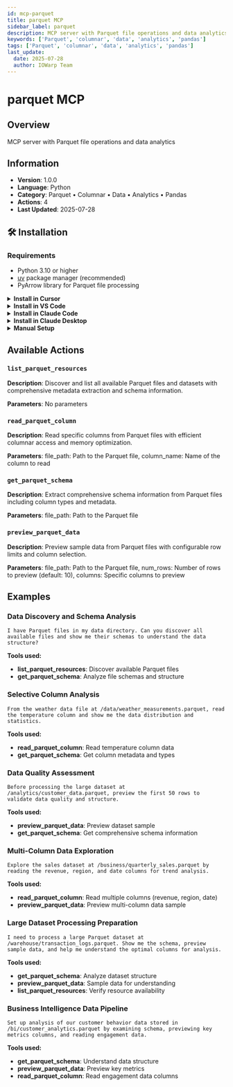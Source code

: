 ```yaml
---
id: mcp-parquet
title: parquet MCP
sidebar_label: parquet
description: MCP server with Parquet file operations and data analytics
keywords: ['Parquet', 'columnar', 'data', 'analytics', 'pandas']
tags: ['Parquet', 'columnar', 'data', 'analytics', 'pandas']
last_update:
  date: 2025-07-28
  author: IOWarp Team
---
```


# parquet MCP

## Overview
MCP server with Parquet file operations and data analytics

## Information
- **Version**: 1.0.0
- **Language**: Python
- **Category**: Parquet • Columnar • Data • Analytics • Pandas
- **Actions**: 4
- **Last Updated**: 2025-07-28

## 🛠️ Installation

### Requirements

- Python 3.10 or higher
- [uv](https://docs.astral.sh/uv/) package manager (recommended)
- PyArrow library for Parquet file processing

<details>
<summary><b>Install in Cursor</b></summary>

Go to: `Settings` -> `Cursor Settings` -> `MCP` -> `Add new global MCP server`

Pasting the following configuration into your Cursor `~/.cursor/mcp.json` file is the recommended approach. You may also install in a specific project by creating `.cursor/mcp.json` in your project folder. See [Cursor MCP docs](https://docs.cursor.com/context/model-context-protocol) for more info.

```json
{
  "mcpServers": {
    "parquet-mcp": {
      "command": "uvx",
      "args": ["iowarp-mcps", "parquet"]
    }
  }
}
```

</details>

<details>
<summary><b>Install in VS Code</b></summary>

Add this to your VS Code MCP config file. See [VS Code MCP docs](https://code.visualstudio.com/docs/copilot/chat/mcp-servers) for more info.

```json
"mcp": {
  "servers": {
    "parquet-mcp": {
      "type": "stdio",
      "command": "uvx",
      "args": ["iowarp-mcps", "parquet"]
    }
  }
}
```

</details>

<details>
<summary><b>Install in Claude Code</b></summary>

Run this command. See [Claude Code MCP docs](https://docs.anthropic.com/en/docs/agents-and-tools/claude-code/tutorials#set-up-model-context-protocol-mcp) for more info.

```sh
claude mcp add parquet-mcp -- uvx iowarp-mcps parquet
```

</details>

<details>
<summary><b>Install in Claude Desktop</b></summary>

Add this to your Claude Desktop `claude_desktop_config.json` file. See [Claude Desktop MCP docs](https://modelcontextprotocol.io/quickstart/user) for more info.

```json
{
  "mcpServers": {
    "parquet-mcp": {
      "command": "uvx",
      "args": ["iowarp-mcps", "parquet"]
    }
  }
}
```

</details>

<details>
<summary><b>Manual Setup</b></summary>

**Linux/macOS:**
```bash
CLONE_DIR=$(pwd)
git clone https://github.com/iowarp/iowarp-mcps.git
uv --directory=$CLONE_DIR/iowarp-mcps/mcps/parquet run parquet-mcp --help
```

**Windows CMD:**
```cmd
set CLONE_DIR=%cd%
git clone https://github.com/iowarp/iowarp-mcps.git
uv --directory=%CLONE_DIR%\iowarp-mcps\mcps\parquet run parquet-mcp --help
```

**Windows PowerShell:**
```powershell
$env:CLONE_DIR=$PWD
git clone https://github.com/iowarp/iowarp-mcps.git
uv --directory=$env:CLONE_DIR\iowarp-mcps\mcps\parquet run parquet-mcp --help
```

</details>

## Available Actions

### `list_parquet_resources`

**Description**: Discover and list all available Parquet files and datasets with comprehensive metadata extraction and schema information.

**Parameters**: No parameters

### `read_parquet_column`

**Description**: Read specific columns from Parquet files with efficient columnar access and memory optimization.

**Parameters**: file_path: Path to the Parquet file, column_name: Name of the column to read

### `get_parquet_schema`

**Description**: Extract comprehensive schema information from Parquet files including column types and metadata.

**Parameters**: file_path: Path to the Parquet file

### `preview_parquet_data`

**Description**: Preview sample data from Parquet files with configurable row limits and column selection.

**Parameters**: file_path: Path to the Parquet file, num_rows: Number of rows to preview (default: 10), columns: Specific columns to preview



## Examples

### Data Discovery and Schema Analysis

```
I have Parquet files in my data directory. Can you discover all available files and show me their schemas to understand the data structure?
```

**Tools used:**
- **list_parquet_resources**: Discover available Parquet files
- **get_parquet_schema**: Analyze file schemas and structure

### Selective Column Analysis

```
From the weather data file at /data/weather_measurements.parquet, read the temperature column and show me the data distribution and statistics.
```

**Tools used:**
- **read_parquet_column**: Read temperature column data
- **get_parquet_schema**: Get column metadata and types

### Data Quality Assessment

```
Before processing the large dataset at /analytics/customer_data.parquet, preview the first 50 rows to validate data quality and structure.
```

**Tools used:**
- **preview_parquet_data**: Preview dataset sample
- **get_parquet_schema**: Get comprehensive schema information

### Multi-Column Data Exploration

```
Explore the sales dataset at /business/quarterly_sales.parquet by reading the revenue, region, and date columns for trend analysis.
```

**Tools used:**
- **read_parquet_column**: Read multiple columns (revenue, region, date)
- **preview_parquet_data**: Preview multi-column data sample

### Large Dataset Processing Preparation

```
I need to process a large Parquet dataset at /warehouse/transaction_logs.parquet. Show me the schema, preview sample data, and help me understand the optimal columns for analysis.
```

**Tools used:**
- **get_parquet_schema**: Analyze dataset structure
- **preview_parquet_data**: Sample data for understanding
- **list_parquet_resources**: Verify resource availability

### Business Intelligence Data Pipeline

```
Set up analysis of our customer behavior data stored in /bi/customer_analytics.parquet by examining schema, previewing key metrics columns, and reading engagement data.
```

**Tools used:**
- **get_parquet_schema**: Understand data structure
- **preview_parquet_data**: Preview key metrics
- **read_parquet_column**: Read engagement data columns

